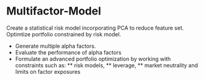 # Multifactor-Model
Create a statistical risk model incorporating PCA to reduce feature set.  Optimtize portfolio constrained by risk model. 
* Generate multiple alpha factors. 
* Evaluate the performance of alpha factors
* Formulate an advanced portfolio optimization by working with constraints such as: 
** risk models, 
** leverage, 
** market neutrality and limits on factor exposures
